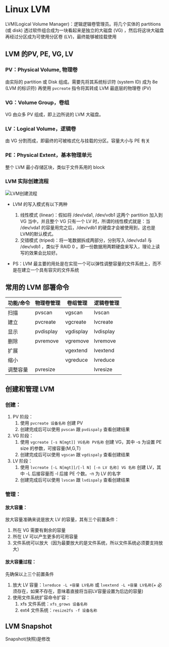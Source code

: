 # Linux LVM
LVM(Logical Volume Manager)：逻辑逻辑卷管理员。将几个实体的 partitions (或 disk) 透过软件组合成为一块看起来是独立的大磁盘 (VG) ，然后将这块大磁盘再经过分区成为可使用分区卷 (LV)，最终能够被挂载使用

## LVM 的PV, PE, VG, LV
### PV：Physical Volume, 物理卷
由实际的 partition 或 Disk 组成。需要先将其系统标识符 (system ID) 成为 8e (LVM 的标识符) 再使用 `pvcreate` 指令将其转成 LVM 最底层的物理卷 (PV)

### VG：Volume Group，卷组
VG 由众多 PV 组成，即上边所说的 LVM 大磁盘。

### LV：Logical Volume，逻辑卷
由 VG 分割而成，即最终的可被格式化与挂载的分区。容量大小与 PE 有关

### PE：Physical Extent，基本物理单元
整个 LVM 最小存储区块，类似于文件系用的 block 

### LVM 实际创建流程
![LVM创建流程](https://linux.vbird.org/linux_basic/centos7/0420quota/centos7_lvm.jpg)

* LVM 的写入模式有以下两种
  1. 线性模式 (linear)：假如将 /dev/vda1, /dev/vdb1 这两个 partition 加入到 VG 当中，并且整个 VG 只有一个 LV 时，所谓的线性模式就是：当 /dev/vda1 的容量用完之后，/dev/vdb1 的硬盘才会被使用到，这也是LVM的默认模式。
  2. 交错模式 (triped)：将一笔数据拆成两部分，分别写入 /dev/vda1 与 /dev/vdb1 ，类似于 RAID 0 。即一份数据用两颗硬盘来写入，理论上读写的效果会比较好。

* PS：LVM 最主要的用处是在实现一个可以弹性调整容量的文件系统上，而不是在建立一个具有容灾的文件系统

## 常用的 LVM 部署命令
|功能/命令|物理卷管理|卷组管理|逻辑卷管理|
|-|-|-|-|
|扫描|pvscan|vgscan|lvscan|
|建立|pvcreate|vgcreate|lvcreate|
|显示|pvdisplay|vgdisplay|lvdisplay|
|删除|pvremove|vgremove|lvremove|
|扩展||vgextend|lvextend|
|缩小||vgreduce|lvreduce|
|调整容量|pvresize||lvresize|

## 创建和管理 LVM
### 创建：
1. PV 阶段：
   1. 使用 `pvcreate 设备名称` 创建 PV
   2. 创建完成后可以使用 `pvscan` 跟 `pvdispaly` 查看创建结果
2. VG 阶段：
   1. 使用 `vgcreate [-s N[mgt]] VG名称 PV名称` 创建 VG，其中 -s 为设置 PE size 的参数，可接容量(M,G,T)
   2. 创建完成后可以使用 `vgscan` 跟 `vgdispaly` 查看创建结果
3. LV 阶段：
   1. 使用 `lvcreate [-L N[mgt]]/[-l N] [-n LV 名称] VG 名称` 创建 LV，其中 -L 后接容量而 -l 后接 PE 个数。-n 为 LV 的名字
   2. 创建完成后可以使用 `lvscan` 跟 `lvdispaly` 查看创建结果

### 管理：
#### 放大容量：
放大容量准确来说是放大 LV 的容量，其有三个前置条件：
1. 所在 VG 需要有剩余的容量
2. 所在 LV 可以产生更多的可用容量
3. 文件系统可以放大（因为最要放大的是文件系统，所以文件系统必须要支持放大）
#### 放大容量过程：
先确保以上三个前置条件
1. 放大 LV 容量：`lvreduce -L +容量 LV名称` 或 `lvextend -L +容量 LV名称`(+ 必须存在，如果不存在，意味着直接将当前LV容量设置为后边的容量)
2. 使用文件系统扩容命令扩容：
   1. xfs 文件系统：`xfs_grows 设备名称`
   2. ext4 文件系统：`resize2fs -f 设备名称`

## LVM Snapshot
Snapshot(快照)是修改
